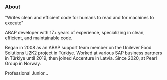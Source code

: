 ### About

"Writes clean and efficient code for humans to read and for machines to execute"

ABAP developer with 17+ years of experience, specializing in clean, efficient, and maintainable code.

Began in 2008 as an ABAP support team member on the Unilever Food Solutions U2K2 project in Türkiye. Worked at various SAP business partners in Türkiye until 2019, then joined Accenture in Latvia. Since 2020, at Pearl Group in Norway.

Professional Junior...
